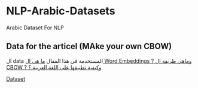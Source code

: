 # NLP-Arabic-Datasets
Arabic Dataset For NLP

## Data for the articel (MAke your own CBOW)

<p direction=rtl>
    ال data  المستخدمة في هذا المقال 
    <a href='https://amienkhaled.me/blog/Make-Your-Own-CBOW/'>ما هي ال Word Embeddings ? وماهي طريقة ال CBOW ? وكيفية تطبيقها على اللغة العربية ؟</a>
</p>

<a href=''>Dataset</a>